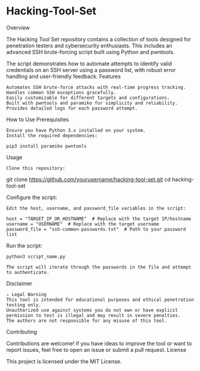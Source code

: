 # Hacking-Tool-Set
Overview

The Hacking Tool Set repository contains a collection of tools designed for penetration testers and cybersecurity enthusiasts. This includes an advanced SSH brute-forcing script built using Python and pwntools.

The script demonstrates how to automate attempts to identify valid credentials on an SSH server using a password list, with robust error handling and user-friendly feedback.
Features

    Automates SSH brute-force attacks with real-time progress tracking.
    Handles common SSH exceptions gracefully.
    Easily customizable for different targets and configurations.
    Built with pwntools and paramiko for simplicity and reliability.
    Provides detailed logs for each password attempt.

How to Use
Prerequisites

    Ensure you have Python 3.x installed on your system.
    Install the required dependencies:

    pip3 install paramiko pwntools

Usage

    Clone this repository:

git clone https://github.com/yourusername/hacking-tool-set.git
cd hacking-tool-set

Configure the script:

    Edit the host, username, and password_file variables in the script:

    host = "TARGET_IP_OR_HOSTNAME"  # Replace with the target IP/hostname
    username = "USERNAME"  # Replace with the target username
    password_file = "ssh-common-passwords.txt"  # Path to your password list

Run the script:

    python3 script_name.py

    The script will iterate through the passwords in the file and attempt to authenticate.


Disclaimer

    ⚠️ Legal Warning
    This tool is intended for educational purposes and ethical penetration testing only.
    Unauthorized use against systems you do not own or have explicit permission to test is illegal and may result in severe penalties.
    The authors are not responsible for any misuse of this tool.

Contributing

Contributions are welcome! If you have ideas to improve the tool or want to report issues, feel free to open an issue or submit a pull request.
License

This project is licensed under the MIT License.
